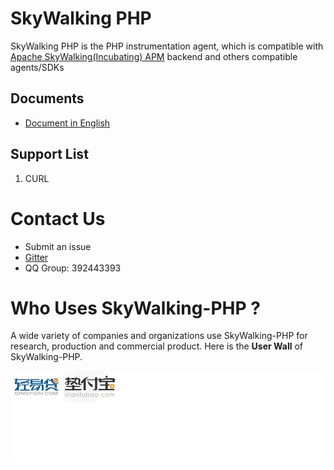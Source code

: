 # SkyWalking PHP

SkyWalking PHP is the PHP instrumentation agent, which is compatible with [Apache SkyWalking(Incubating) APM](https://github.com/apache/incubator-skywalking) backend and others compatible agents/SDKs

## Documents
* [Document in English](docs/README.md)

## Support List
1. CURL

# Contact Us
* Submit an issue
* [Gitter](https://gitter.im/openskywalking/Lobby)
* QQ Group: 392443393

# Who Uses SkyWalking-PHP ?


A wide variety of companies and organizations use SkyWalking-PHP for research, production and commercial product. Here is the **User Wall** of SkyWalking-PHP.

![Who Uses SkyWalking-PHP](./who-uses.jpg)
